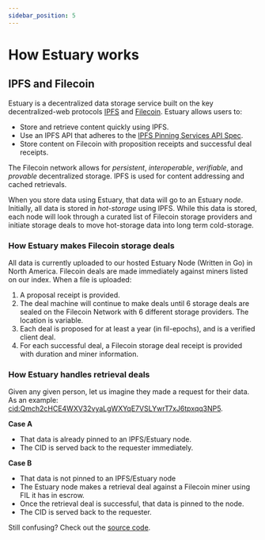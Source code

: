 ```yaml
---
sidebar_position: 5
---
```


# How Estuary works

## IPFS and Filecoin

Estuary is a decentralized data storage service built on the key decentralized-web protocols [IPFS](https://ipfs.io) and [Filecoin](https://filecoin.io). Estuary allows users to:

- Store and retrieve content quickly using IPFS.
- Use an IPFS API that adheres to the [IPFS Pinning Services API Spec](https://ipfs.github.io/pinning-services-api-spec/).
- Store content on Filecoin with proposition receipts and successful deal receipts.

The Filecoin network allows for _persistent_, _interoperable_, _verifiable_, and _provable_ decentralized storage. IPFS is used for content addressing and cached retrievals.

When you store data using Estuary, that data will go to an Estuary _node_. Initially, all data is stored in _hot-storage_ using IPFS. While this data is stored, each node will look through a curated list of Filecoin storage providers and initiate storage deals to move hot-storage data into long term cold-storage.

### How Estuary makes Filecoin storage deals

All data is currently uploaded to our hosted Estuary Node (Written in Go) in North America. Filecoin deals are made immediately against miners listed on our index. When a file is uploaded:

1. A proposal receipt is provided.
2. The deal machine will continue to make deals until 6 storage deals are sealed on the Filecoin Network with 6 different storage providers. The location is variable.
3. Each deal is proposed for at least a year (in fil-epochs), and is a verified client deal.
4. For each successful deal, a Filecoin storage deal receipt is provided with duration and miner information.

### How Estuary handles retrieval deals

Given any given person, let us imagine they made a request for their data. As an example: [cid:Qmch2cHCE4WXV32vyaLgWXYqE7VSLYwrT7xJ6tpxqq3NP5](https://dweb.link/ipfs/Qmch2cHCE4WXV32vyaLgWXYqE7VSLYwrT7xJ6tpxqq3NP5).

**Case A**

- That data is already pinned to an IPFS/Estuary node.
- The CID is served back to the requester immediately.

**Case B**

- That data is not pinned to an IPFS/Estuary node
- The Estuary node makes a retrieval deal against a Filecoin miner using FIL it has in escrow.
- Once the retrieval deal is successful, that data is pinned to the node.
- The CID is served back to the requester.

Still confusing? Check out the [source code](https://github.com/application-research/estuary/blob/master/retrieval.go).
